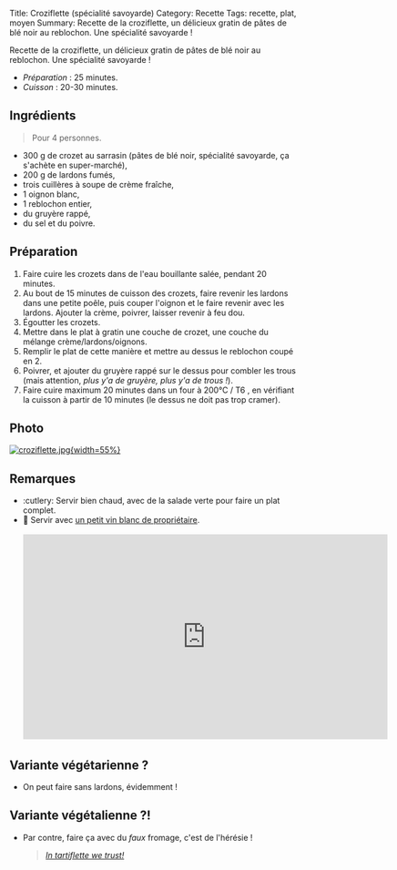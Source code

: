 Title: Croziflette (spécialité savoyarde)
Category: Recette
Tags: recette, plat, moyen
Summary: Recette de la croziflette, un délicieux gratin de pâtes de blé noir au reblochon. Une spécialité savoyarde !

Recette de la croziflette, un délicieux gratin de pâtes de blé noir au reblochon. Une spécialité savoyarde !

- *Préparation* : 25 minutes.
- *Cuisson* : 20-30 minutes.

## Ingrédients
> Pour 4 personnes.

- 300 g de crozet au sarrasin (pâtes de blé noir, spécialité savoyarde, ça s'achète en super-marché),
- 200 g de lardons fumés,
- trois cuillères à soupe de crème fraîche,
- 1 oignon blanc,
- 1 reblochon entier,
- du gruyère rappé,
- du sel et du poivre.

## Préparation
1. Faire cuire les crozets dans de l'eau bouillante salée, pendant 20 minutes.
2. Au bout de 15 minutes de cuisson des crozets, faire revenir les lardons dans une petite poêle, puis couper l'oignon et le faire revenir avec les lardons. Ajouter la crème, poivrer, laisser revenir à feu dou.
3. Égoutter les crozets.
4. Mettre dans le plat à gratin une couche de crozet, une couche du mélange crème/lardons/oignons.
5. Remplir le plat de cette manière et mettre au dessus le reblochon coupé en 2.
6. Poivrer, et ajouter du gruyère rappé sur le dessus pour combler les trous (mais attention, *plus y'a de gruyère, plus y'a de trous !*).
7. Faire cuire maximum 20 minutes dans un four à 200°C / T6 <i class="fa fa-thermometer-full" aria-hidden="true"></i>, en vérifiant la cuisson à partir de 10 minutes (le dessus ne doit pas trop cramer).

## Photo
[![croziflette.jpg]({static}images/croziflette.jpg){width=55%}]({static}images/croziflette.jpg)

## Remarques
- :cutlery: Servir bien chaud, avec de la salade verte pour faire un plat complet.
- :wine_glass: Servir avec [un petit vin blanc de propriétaire](https://www.youtube.com/watch?v=9A0BU2g1rpA).
    <br><br><iframe width="640" height="360" src="https://www.youtube.com/embed/9A0BU2g1rpA" frameborder="0" gesture="media" allow="encrypted-media" allowfullscreen></iframe><br>

## Variante végétarienne ?
- On peut faire sans lardons, évidemment !

## Variante végétalienne ?!
- Par contre, faire ça avec du *faux* fromage, c'est de l'hérésie !
  > [*In tartiflette we trust!*](http://www.skipass.com/shop/in-tartiflette-we-trust/)
